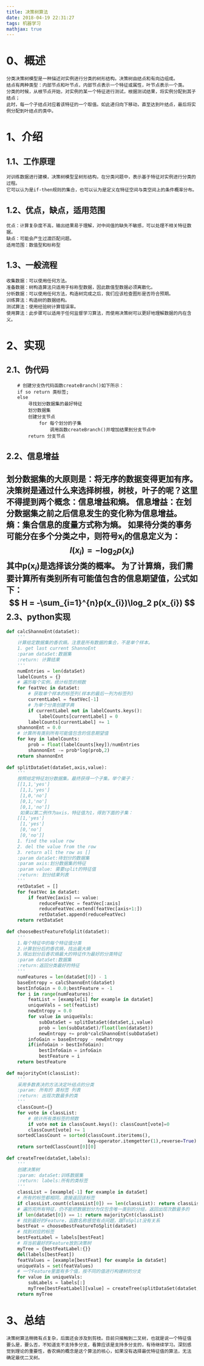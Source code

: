 ```yaml
---
title: 决策树算法
date: 2018-04-19 22:31:27
tags: 机器学习
mathjax: true
---
```

0、概述
========

    分类决策树模型是一种描述对实例进行分类的树形结构。决策树由结点和有向边组成。
    结点有两种类型：内部节点和叶节点，内部节点表示一个特征或属性，叶节点表示一个类。
    分类的时候，从根节点开始，对实例的某一个特征进行测试，根据测试结果，将实例分配到其子结点；
    此时，每一个子结点对应着该特征的一个取值。如此递归向下移动，直至达到叶结点，最后将实例分配到叶结点的类中。 

1、介绍
=========

1.1、工作原理
-------------
    对训练数据进行建模，决策树模型呈树形结构，在分类问题中，表示基于特征对实例进行分类的过程。
    它可以认为是if-then规则的集合，也可以认为是定义在特征空间与类空间上的条件概率分布。
1.2、优点，缺点，适用范围
------------------------
    优点：计算复杂度不高，输出结果易于理解，对中间值的缺失不敏感，可以处理不相关特征数据。
    缺点：可能会产生过渡匹配问题。
    适用范围：数值型和标称型
1.3、一般流程
-------------
    收集数据：可以使用任何方法。
    准备数据：树构造算法只适用于标称型数据，因此数值型数据必须离散化。
    分析数据：可以使用任何方法，构造树完成之后，我们应该检查图形是否符合预期。
    训练算法：构造树的数据结构。
    测试算法：使用经验树计算错误率。
    使用算法：此步骤可以适用于任何监督学习算法，而使用决策树可以更好地理解数据的内在含义。
2、实现
=======
2.1、伪代码
-----------
```
	# 创建分支伪代码函数createBranch()如下所示：
    if so return 类标签;
    else
        寻找划分数据集的最好特征
        划分数据集
        创建分支节点
            for 每个划分的子集
                调用函数createBranch()并增加结果到分支节点中
        return 分支节点
```
2.2、信息增益
------------
划分数据集的大原则是：将无序的数据变得更加有序。
决策树是通过什么来选择树根，树枝，叶子的呢？这里不得提到两个概念：信息增益和熵。
信息增益：在划分数据集之前之后信息发生的变化称为信息增益。
熵：集合信息的度量方式称为熵。
如果待分类的事务可能分在多个分类之中，则符号x$_{i}$的信息定义为：
$$
l(x_{i}) = - \log_2 p(x_{i})
$$
其中p(x$_{i}$)是选择该分类的概率。
为了计算熵，我们需要计算所有类别所有可能值包含的信息期望值，公式如下：
$$
H = -\sum_{i=1}^{n}p(x_{i})\log_2 p(x_{i})
$$
2.3、python实现
---------------
```python
def calcShannoEnt(dataSet):
    '''
    计算给定数据集的香农熵。注意是所有数据的集合，不是单个样本。
    1. get last current ShannoEnt
    :param dataSet:数据集
    :return: 计算结果
    '''
    numEntries = len(dataSet)
    labelCounts = {}
    # 遍历每个实例，统计标签的频数
	for featVec in dataSet:
		# 获取单个样本的标签列(样本的最后一列为标签列)
        currentLabel = featVec[-1]
        # 为单个分类创建字典
        if currentLabel not in labelCounts.keys():
            labelCounts[currentLabel] = 0
        labelCounts[currentLabel] += 1
    shannonEnt = 0.0
    # 计算所有类别所有可能值包含的信息期望值
    for key in labelCounts:
        prob = float(labelCounts[key])/numEntries
        shannonEnt -= prob*log(prob,2)
    return shannonEnt
    
def splitDataSet(dataSet,axis,value):
    '''
    按照给定特征划分数据集。最终获得一个子集。举个栗子：
    [[1,1,'yes']
     [1,1,'yes']
     [1,0,'no']
     [0,1,'no']
     [0,1,'no']]
     如果以第二例作为axis，特征值为1，得到下面的子集：
    [[1,'yes']
     [1,'yes']
     [0,'no']
     [0,'no']]
    1. find the value row
    2. del the value from the row
    3. return all the row as []
    :param dataSet:待划分的数据集
    :param axis:划分数据集的特征
    :param value: 需要split的特征值
    :return: 划分结果列表
    '''
    retDataSet = []
    for featVec in dataSet:
        if featVec[axis] == value:
            reduceFeatVec = featVec[:axis]
            reduceFeatVec.extend(featVec[axis+1:])
            retDataSet.append(reduceFeatVec)
    return retDataSet
    
def chooseBestFeatureToSplit(dataSet):
    '''
    1.每个特征中的每个特征值分类
    2.计算划分后的香农熵，找出最大熵
    3.得出划分后香农熵最大的特征作为最好的分类特征
    :param dataSet:数据集
    :return:返回分类最好的特征
    '''
    numFeatures = len(dataSet[0]) - 1
    baseEntropy = calcShannoEnt(dataSet)
    bestInfoGain = 0.0;bestFeature = -1
    for i in range(numFeatures):
        featList = [example[i] for example in dataSet]
        uniqueVals = set(featList)
        newEntropy = 0.0
        for value in uniqueVals:
            subDataSet = splitDataSet(dataSet,i,value)
            prob = len(subDataSet)/float(len(dataSet))
            newEntropy += prob*calcShannoEnt(subDataSet)
        infoGain = baseEntropy - newEntropy
        if(infoGain > bestInfoGain):
            bestInfoGain = infoGain
            bestFeature = i
    return bestFeature
    
def majorityCnt(classList):
    '''
    采用多数表决的方法决定叶结点的分类
    :param: 所有的 类标签 列表
    :return: 出现次数最多的类
    '''
    classCount={}
    for vote in classList:
        # 统计所有类标签的频数
        if vote not in classCount.keys(): classCount[vote]=0
        classCount[vote] += 1
    sortedClassCount = sorted(classCount.iteritems(),
                              key=operator.itemgetter(1),reverse=True)
    return sortedClassCount[0][0]
    
def createTree(dataSet,labels):
    '''
    创建决策树
    :param: dataSet:训练数据集
    :return: labels:所有的类标签
    '''
    classList = [example[-1] for example in dataSet]
    # 所有的标签都相同，直接返回该标签
    if classList.count(classList[0]) == len(classList): return classList[0]
    # 遍历完所有特征，仍不能把数据划分为仅包含唯一类别的分组，返回出现次数最多的
    if len(dataSet[0]) == 1: return majorityCnt(classList)
    # 找到最好的Feature，函数名称感觉有点问题，跟ToSplit没有关系
    bestFeat = chooseBestFeatureToSplit(dataSet)
    # 找到对应的标签
    bestFeatLabel = labels[bestFeat]
    # 将当前最好的Feature放到决策树
    myTree = {bestFeatLabel:{}}
    del(labels[bestFeat])
    featValues = [example[bestFeat] for example in dataSet]
    uniqueVals = set(featValues)
    # 一个Feature里面有多个值，按不同的值进行构建树的分支
    for value in uniqueVals:
        subLabels = labels[:]
        myTree[bestFeatLabel][value] = createTree(splitDataSet(dataSet,bestFeat,value),subLabels)
    return myTree
```
3、总结
======
    决策树算法稍微有点复杂，后面还会涉及到剪枝。目前只接触到二叉树，也就是说一个特征值
    要么是，要么否，不知道支不支持多分支，看算应该是支持多分支的，有待继续学习。深刻感
    觉到理论的重要性，香农熵的概念是这个算法的核心，如果没有选择最优特征值的算法，无法
    确定最优二叉树。
